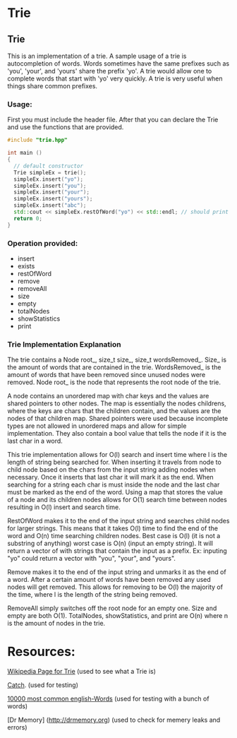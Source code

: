 # Trie

## Trie
This is an implementation of a trie. A sample usage of a trie is autocompletion of words. Words sometimes have the same prefixes such as 'you', 'your', and 'yours' share the prefix 'yo'. A trie would allow one to complete words that start with 'yo' very quickly. A trie is very useful when things share common prefixes.

### Usage:

First you must include the header file. After that you can declare the Trie and use the functions that are provided.

```c++
#include "trie.hpp"

int main ()
{
  // default constructor
  Trie simpleEx = trie();
  simpleEx.insert("yo");
  simpleEx.insert("you");
  simpleEx.insert("your");
  simpleEx.insert("yours");
  simpleEx.insert("abc");
  std::cout << simpleEx.restOfWord("yo") << std::endl; // should print yo: you your yours
  return 0;
}
```

### Operation provided:

 * insert 
 * exists
 * restOfWord
 * remove
 * removeAll 
 * size 
 * empty
 * totalNodes 
 * showStatistics
 * print

### Trie Implementation Explanation
The trie contains a Node root_, size_t size_, size_t wordsRemoved_. Size_ is the amount of words that are contained in the trie. WordsRemoved_ is the amount of words that have been removed since unused nodes were removed. Node root_ is the node that represents the root node of the trie. 

A node contains an unordered map with char keys and the values are shared pointers to other nodes. The map is essentially the nodes childrens, where the keys are chars that the children contain, and the values are the nodes of that children map. Shared pointers were used because incomplete types are not allowed in unordered maps and allow for simple implementation. They also contain a bool value that tells the node if it is the last char in a word. 

This trie implementation allows for O(l) search and insert time where l is the length of string being searched for. When inserting it travels from node to child node based on the chars from the input string adding nodes when necessary. Once it inserts that last char it will mark it as the end. When searching for a string each char is must inside the node and the last char must be marked as the end of the word. Using a map that stores the value of a node and its children nodes allows for O(1) search time between nodes resulting in O(l) insert and search time.

RestOfWord makes it to the end of the input string and searches child nodes for larger strings. This means that it takes O(l) time to find the end of the word and O(n) time searching children nodes. Best case is O(l) (it is not a substring of anything) worst case is O(n) (input an empty string). It will return a vector of with strings that contain the input as a prefix. Ex: inputing "yo" could return a vector with "you", "your", and "yours".

Remove makes it to the end of the input string and unmarks it as the end of a word. After a certain amount of words have been removed any used nodes will get removed. This allows for removing to be O(l) the majority of the time, where l is the length of the string being removed. 

RemoveAll simply switches off the root node for an empty one. Size and empty are both O(1). TotalNodes, showStatistics, and print are O(n) where n is the amount of nodes in the trie.

# Resources:

[Wikipedia Page for Trie](https://en.wikipedia.org/wiki/Trie) (used to see what a Trie is)

[Catch](https://github.com/philsquared/Catch). (used for testing)

[10000 most common english-Words](https://github.com/first20hours/google-10000-english) (used for testing with a bunch of words)

[Dr Memory] (http://drmemory.org) (used to check for memery leaks and errors)
